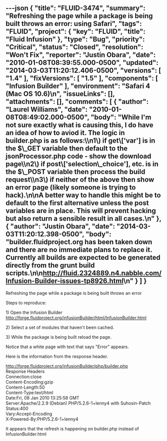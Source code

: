 ---json
{
  "title": "FLUID-3474",
  "summary": "Refreshing the page while a package is being built throws an error: using Safari",
  "tags": "FLUID",
  "project": {
    "key": "FLUID",
    "title": "Fluid Infusion"
  },
  "type": "Bug",
  "priority": "Critical",
  "status": "Closed",
  "resolution": "Won't Fix",
  "reporter": "Justin Obara",
  "date": "2010-01-08T08:39:55.000-0500",
  "updated": "2014-03-03T11:20:12.406-0500",
  "versions": [
    "1.4"
  ],
  "fixVersions": [
    "1.5"
  ],
  "components": [
    "Infusion Builder"
  ],
  "environment": "Safari 4 (Mac OS 10.6)\n",
  "issueLinks": [],
  "attachments": [],
  "comments": [
    {
      "author": "Laurel Williams",
      "date": "2010-01-08T08:49:02.000-0500",
      "body": "While I'm not sure exactly what is causing this, I do have an idea of how to aviod it. The logic in builder.php is as follows:\\\n1\\) if get\\['var'] is in the $\\_GET variable then default to the jsonProcessor.php code - show the download page\\\n2\\) if post\\['selection\\_choice'], etc. is in the $\\_POST variable then process the build request\\\n3\\) if neither of the above then show an error page (likely someone is trying to hack).\n\nA better way to handle this might be to default to the first alternative unless the post variables are in place. This will prevent hacking but also return a sensible result in all cases.\n"
    },
    {
      "author": "Justin Obara",
      "date": "2014-03-03T11:20:12.398-0500",
      "body": "builder.fluidproject.org has been taken down and there are no immediate plans to replace it. Currently all builds are expected to be generated directly from the grunt build scripts.\n\n<http://fluid.2324889.n4.nabble.com/Infusion-Builder-issues-tp8926.html>\n"
    }
  ]
}
---
Refreshing the page while a package is being built throws an error

Steps to reproduce:

1\) Open the Infusion Builder\
<http://forge.fluidproject.org/infusionBuilder/html/InfusionBuilder.html>

2\) Select a set of modules that haven't been cached.

3\) While the package is being built reload the page.

Notice that a white page with text that says "Error"  appears.

Here is the information from the response header.

<http://forge.fluidproject.org/infusionBuilder/php/builder.php>\
Response Headers\
Connection:close\
Content-Encoding:gzip\
Content-Length:50\
Content-Type:text/html\
Date:Fri, 08 Jan 2010 13:25:58 GMT\
Server:Apache/2.2.9 (Debian) PHP/5.2.6-1+lenny4 with Suhosin-Patch\
Status:400\
Vary:Accept-Encoding\
X-Powered-By:PHP/5.2.6-1+lenny4

It appears that the refresh is happening on builder.php instead of InfusionBuilder.html

        